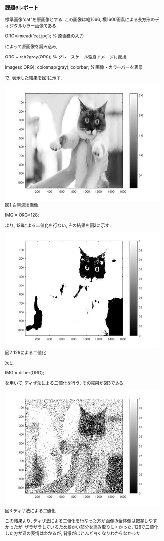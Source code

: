 ### 課題6レポート

標準画像”cat”を原画像とする. この画像は縦1066, 横1600画素による長方形のディジタルカラー画像である.

ORG=imread(‘cat.jpg’); % 原画像の入力

によって原画像を読み込み,

ORG = rgb2gray(ORG); % グレースケール強度イメージに変換

imagesc(ORG); colormap(gray); colorbar; % 画像・カラーバーを表示

で, 表示した結果を図1に示す.

![現画像](https://github.com/A3N1/lecture_image_processing-report/blob/master/image/6-1.jpg?raw=true)
図1 白黒濃淡画像

IMG = ORG>128;

より, 128による二値化を行ない, その結果を図2に示す.

![現画像](https://github.com/A3N1/lecture_image_processing-report/blob/master/image/6-2.jpg?raw=true)
図2 128による二値化

次に

IMG = dither(ORG);

を用いて, ディザ法による二値化を行う. その結果が図3である.

![現画像](https://github.com/A3N1/lecture_image_processing-report/blob/master/image/6-3.jpg?raw=true)
図3 ディザ法による二値化

この結果より, ディザ法による二値化を行なった方が画像の全体像は把握しやすかったが, ザラザラしているため細かい部分を読み取りにくかった. 128で二値化した方が猫の表情はわかるが, 背景がほとんど白くなりわからなかった.
